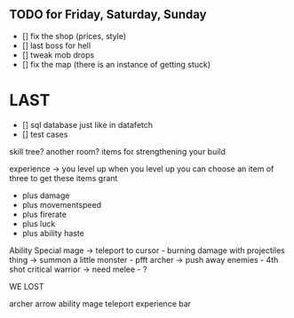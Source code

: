 ## TODO for Friday, Saturday, Sunday
- [] fix the shop (prices, style)
- [] last boss for hell
- [] tweak mob drops
- [] fix the map (there is an instance of getting stuck)


# LAST
- [] sql database just like in datafetch
- [] test cases

skill tree?
another room?
items for strengthening your build


experience -> you level up
when you level up you can choose an item of three to get
these items grant
- plus damage
- plus movementspeed
- plus firerate
- plus luck
- plus ability haste

Ability                                Special
mage       -> teleport to cursor       - burning damage with projectiles    
thing      -> summon a little monster  - pfft
archer     -> push away enemies        - 4th shot critical
warrior    -> need melee               - ?













WE LOST

archer arrow ability
mage teleport
experience bar
